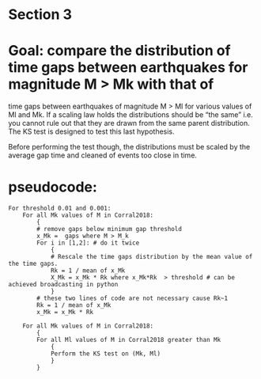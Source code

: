 # Section 3 

# Goal: compare the distribution of time gaps between earthquakes for magnitude M > Mk with that of  
time gaps between earthquakes of magnitude M > Ml for various values of Ml and Mk.
If a scaling law holds the distributions should be “the same” 
i.e. you cannot rule out that they are drawn from the same parent distribution. 
The KS test is designed to test this last hypothesis.

Before performing the test though, the distributions must be scaled by the average gap time and cleaned of events too close in time.


# pseudocode:

```
For threshold 0.01 and 0.001:
  	For all Mk values of M in Corral2018:
		{
		# remove gaps below minimum gap threshold
		x_Mk =  gaps where M > M_k
		For i in [1,2]: # do it twice
			{
			# Rescale the time gaps distribution by the mean value of the time gaps.
			Rk = 1 / mean of x_Mk
			X_Mk = x_Mk * Rk where x_Mk*Rk  > threshold # can be achieved broadcasting in python
			}
		# these two lines of code are not necessary cause Rk~1
		Rk = 1 / mean of x_Mk
		x_Mk = x_Mk * Rk
		
	For all Mk values of M in Corral2018:
		{
   		For all Ml values of M in Corral2018 greater than Mk
			{
			Perform the KS test on (Mk, Ml)
			}
   		}

```
